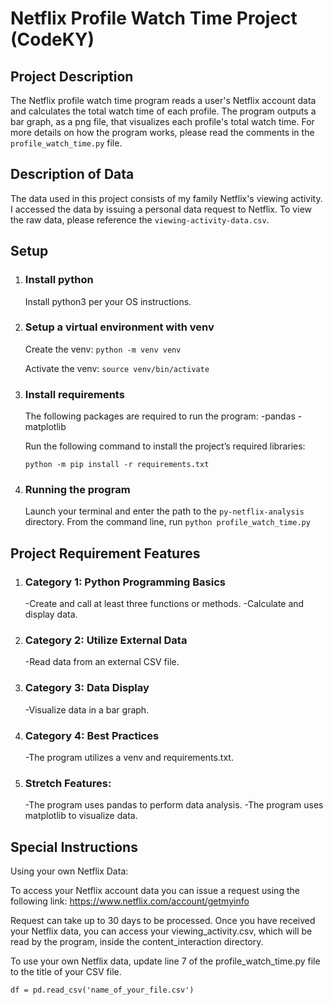 # Netflix Profile Watch Time Project (CodeKY)
## Project Description

The Netflix profile watch time program reads a user's Netflix account data and calculates the total watch time of each profile. The program outputs a bar graph, as a png file, that visualizes each profile's total watch time. For more details on how the program works, please read the comments in the `profile_watch_time.py` file.

## Description of Data

The data used in this project consists of my family Netflix's viewing activity. I accessed the data by issuing a personal data request to Netflix.
To view the raw data, please reference the `viewing-activity-data.csv`.

## Setup
1. ### Install python
    Install python3 per your OS instructions.

2. ### Setup a virtual environment with venv
   Create the venv: `python -m venv venv` 
   
   Activate the venv: `source venv/bin/activate`

3. ### Install requirements
    The following packages are required to run the program:
        -pandas
        -matplotlib

   Run the following command to install the project’s required libraries:
    
    `python -m pip install -r requirements.txt`

4. ### Running the program
    Launch your terminal and enter the path to the `py-netflix-analysis` directory.
    From the command line, run `python profile_watch_time.py`

## Project Requirement Features
1. ### Category 1: Python Programming Basics
    -Create and call at least three functions or methods.
    -Calculate and display data.

2. ### Category 2: Utilize External Data
    -Read data from an external CSV file.

3. ### Category 3: Data Display
   -Visualize data in a bar graph.
    
4. ### Category 4: Best Practices
   -The program utilizes a venv and requirements.txt.

5. ### Stretch Features:
   -The program uses pandas to perform data analysis.
   -The program uses matplotlib to visualize data.
    
## Special Instructions
Using your own Netflix Data:

To access your Netflix account data you can issue a request using the following link: https://www.netflix.com/account/getmyinfo

Request can take up to 30 days to be processed. Once you have received your Netflix data, you can access your viewing_activity.csv, which will be read by the program, inside the content_interaction directory.

To use your own Netflix data, update line 7 of the profile_watch_time.py file to the title of your CSV file.

`df = pd.read_csv('name_of_your_file.csv')`